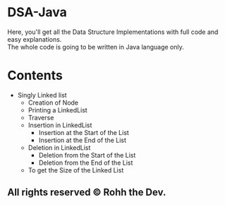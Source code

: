 # DSA-Java
Here, you'll get all the Data Structure Implementations with full code and easy explanations. <br>
The whole code is going to be written in Java language only. <br>

<h1>Contents</h1>
<ul>
  <li>
    Singly Linked list
    <ul>
      <li> Creation of Node </li>
      <li> Printing a LinkedList</li>
      <li> Traverse </li>
      <li> 
        Insertion in LinkedList 
        <ul>
          <li> Insertion at the Start of the List </li>
          <li> Insertion at the End of the List </li>
        </ul>
      </li>
      <li> 
        Deletion in LinkedList 
        <ul>
          <li> Deletion from the Start of the List </li>
          <li> Deletion from the End of the List </li>
        </ul>
      </li>
      <li> To get the Size of the Linked List </li>
    </ul>
  </li>
</ul>

<h2>All rights reserved © Rohh the Dev.</h2>
